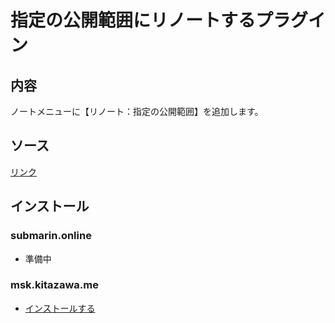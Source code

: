 # 指定の公開範囲にリノートするプラグイン

## 内容
ノートメニューに【リノート：指定の公開範囲】を追加します。

## ソース
[リンク](https://github.com/elysion-pre/MisskeyPlugins/blob/main/src/renote_to_select_visibility.is)

## インストール

### submarin.online
 - 準備中

### msk.kitazawa.me
- [インストールする](https://msk.kitazawa.me/install-extentions?url=https://elysion-pre.github.io/MisskeyPlugins/json/renote_to_select_visibility.json&hash=e89a646f5a98b2939e4384562a557c0820ba8ac776156b8fdfddccdf1c10d397e8fc6411d3c32201774889e28e37eac35efb27845df2b9c897ab2e628d81a5cb)